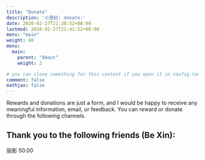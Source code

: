 ```yaml
---
title: "Donate"
description: '小登纪: donate:'
date: 2020-02-27T21:38:52+08:00
lastmod: 2020-02-27T21:41:52+08:00
menu: "main"
weight: 60
menu:
  main:
    parent: "About"
    weight: 2

# you can close something for this content if you open it in config.toml.
comment: false
mathjax: false
---
```




Rewards and donations are just a form, and I would be happy to receive any meaningful information, email, or feedback. You can reward or donate through the following channels.

##  Thank you to the following friends (Be Xin): 

丽影 50.00

